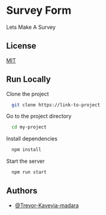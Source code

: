 # Survey Form

Lets Make A Survey

## License

[MIT](https://choosealicense.com/licenses/mit/)

## Run Locally

Clone the project

```bash
  git clone https://link-to-project
```

Go to the project directory

```bash
  cd my-project
```

Install dependencies

```bash
  npm install
```

Start the server

```bash
  npm run start
```

## Authors

- [@Trevor-Kayeyia-madara](https://github.com/Trevor-Kayeyia-Madara)
